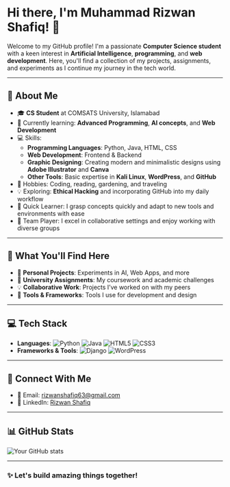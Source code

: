 # Hi there, I'm Muhammad Rizwan Shafiq! 👋

Welcome to my GitHub profile! I'm a passionate **Computer Science student** with a keen interest in **Artificial Intelligence**, **programming**, and **web development**. Here, you'll find a collection of my projects, assignments, and experiments as I continue my journey in the tech world.

---

## 🚀 About Me
- 🎓 **CS Student** at COMSATS University, Islamabad
- 🌱 Currently learning: **Advanced Programming**, **AI concepts**, and **Web Development**
- 💻 Skills: 
  - **Programming Languages**: Python, Java, HTML, CSS
  - **Web Development**: Frontend & Backend
  - **Graphic Designing**: Creating modern and minimalistic designs using **Adobe Illustrator** and **Canva**
  - **Other Tools**: Basic expertise in **Kali Linux**, **WordPress**, and **GitHub**
- 🎨 Hobbies: Coding, reading, gardening, and traveling
- 💡 Exploring: **Ethical Hacking** and incorporating GitHub into my daily workflow
- 🙏 Quick Learner: I grasp concepts quickly and adapt to new tools and environments with ease
- 💬 Team Player: I excel in collaborative settings and enjoy working with diverse groups

---

## 🌟 What You'll Find Here
- 🔄 **Personal Projects**: Experiments in AI, Web Apps, and more
- 💂 **University Assignments**: My coursework and academic challenges
- 💡 **Collaborative Work**: Projects I’ve worked on with my peers
- 🔧 **Tools & Frameworks**: Tools I use for development and design

---

## 💻 Tech Stack
- **Languages**: ![Python](https://img.shields.io/badge/Python-3776AB?style=for-the-badge&logo=python&logoColor=white) ![Java](https://img.shields.io/badge/Java-007396?style=for-the-badge&logo=java&logoColor=white) ![HTML5](https://img.shields.io/badge/HTML5-E34F26?style=for-the-badge&logo=html5&logoColor=white) ![CSS3](https://img.shields.io/badge/CSS3-1572B6?style=for-the-badge&logo=css3&logoColor=white)
- **Frameworks & Tools**: ![Django](https://img.shields.io/badge/Django-092E20?style=for-the-badge&logo=django&logoColor=white) ![WordPress](https://img.shields.io/badge/WordPress-21759B?style=for-the-badge&logo=wordpress&logoColor=white)

---

## 📧 Connect With Me
- 📧 Email: [rizwanshafiq63@gmail.com](mailto:rizwanshafiq63@gmail.com)
- 💼 LinkedIn: [Rizwan Shafiq](https://www.linkedin.com/in/rizwanshafiq63?utm_source=share&utm_campaign=share_via&utm_content=profile&utm_medium=android_app)

---

## 📊 GitHub Stats
![Your GitHub stats](https://github-readme-stats.vercel.app/api?username=rizwanshafiq63&show_icons=true&theme=radical)

---

### ✨ Let's build amazing things together!
